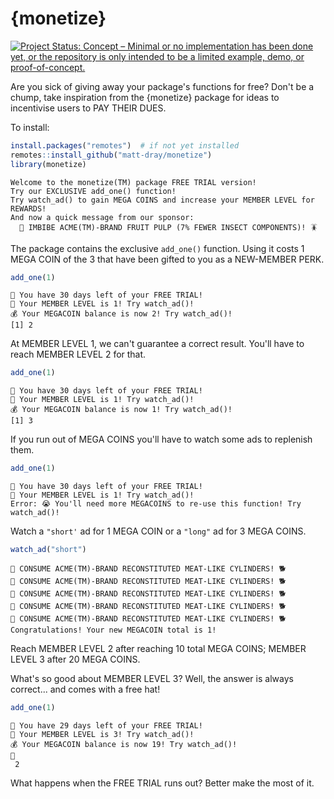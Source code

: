 
# {monetize}

<!-- badges: start -->
[![Project Status: Concept – Minimal or no implementation has been done yet, or the repository is only intended to be a limited example, demo, or proof-of-concept.](https://www.repostatus.org/badges/latest/concept.svg)](https://www.repostatus.org/#concept)
<!-- badges: end -->

Are you sick of giving away your package's functions for free? Don't be a chump, take inspiration from the {monetize} package for ideas to incentivise users to PAY THEIR DUES. 

To install:

``` r
install.packages("remotes")  # if not yet installed
remotes::install_github("matt-dray/monetize")
library(monetize)
```
```
Welcome to the monetize(TM) package FREE TRIAL version!
Try our EXCLUSIVE add_one() function!
Try watch_ad() to gain MEGA COINS and increase your MEMBER LEVEL for REWARDS!
And now a quick message from our sponsor:
  🧃 IMBIBE ACME(TM)-BRAND FRUIT PULP (7% FEWER INSECT COMPONENTS)! 🪳
```

The package contains the exclusive `add_one()` function. Using it costs 1 MEGA COIN of the 3 that have been gifted to you as a NEW-MEMBER PERK.

``` r
add_one(1)
```
```
📅 You have 30 days left of your FREE TRIAL!
🏅 Your MEMBER LEVEL is 1! Try watch_ad()!
💰 Your MEGACOIN balance is now 2! Try watch_ad()!
[1] 2
```

At MEMBER LEVEL 1, we can't guarantee a correct result. You'll have to reach MEMBER LEVEL 2 for that.

``` r
add_one(1)
```
```
📅 You have 30 days left of your FREE TRIAL!
🏅 Your MEMBER LEVEL is 1! Try watch_ad()!
💰 Your MEGACOIN balance is now 1! Try watch_ad()!
[1] 3
```

If you run out of MEGA COINS you'll have to watch some ads to replenish them.

``` r
add_one(1)
```
```
📅 You have 30 days left of your FREE TRIAL!
🏅 Your MEMBER LEVEL is 1! Try watch_ad()!
Error: 😭 You'll need more MEGACOINS to re-use this function! Try watch_ad()!
```

Watch a `"short'` ad for 1 MEGA COIN or a `"long"` ad for 3 MEGA COINS.

``` r
watch_ad("short")
```
```
🌭 CONSUME ACME(TM)-BRAND RECONSTITUTED MEAT-LIKE CYLINDERS! 🐕
🌭 CONSUME ACME(TM)-BRAND RECONSTITUTED MEAT-LIKE CYLINDERS! 🐕
🌭 CONSUME ACME(TM)-BRAND RECONSTITUTED MEAT-LIKE CYLINDERS! 🐕
🌭 CONSUME ACME(TM)-BRAND RECONSTITUTED MEAT-LIKE CYLINDERS! 🐕
🌭 CONSUME ACME(TM)-BRAND RECONSTITUTED MEAT-LIKE CYLINDERS! 🐕
Congratulations! Your new MEGACOIN total is 1!
```

Reach MEMBER LEVEL 2 after reaching 10 total MEGA COINS; MEMBER LEVEL 3 after 20 MEGA COINS.

What's so good about MEMBER LEVEL 3? Well, the answer is always correct... and comes with a free hat!

``` r
add_one(1)
```
```
📅 You have 29 days left of your FREE TRIAL!
🏅 Your MEMBER LEVEL is 3! Try watch_ad()!
💰 Your MEGACOIN balance is now 19! Try watch_ad()!
🎩 
 2 
```

What happens when the FREE TRIAL runs out? Better make the most of it.
